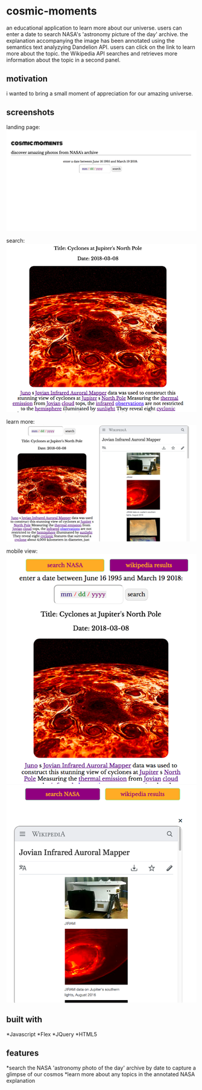 # cosmic-moments
an educational application to learn more about our universe. users can enter a date to search NASA's 'astronomy picture of the day' archive. the explanation accompanying the image has been annotated using the semantics text analyzying Dandelion API. users can click on the link to learn more about the topic. the Wikipedia API searches and retrieves more information about the topic in a second panel. 

## motivation
i wanted to bring a small moment of appreciation for our amazing universe.

## screenshots
landing page:
![landing page](images/cosmic-moments_1.png)

search:
![search](images/cosmic-moments_2.png)

learn more:
![annotated text search](images/cosmic-moments_3.png)

mobile view:
![search nasa](images/mobile_view-1.png)
![wikipedia results](images/mobile_view-2.png)

## built with
*Javascript
*Flex
*JQuery
*HTML5

## features
*search the NASA 'astronomy photo of the day' archive by date to capture a glimpse of our cosmos
*learn more about any topics in the annotated NASA explanation 
